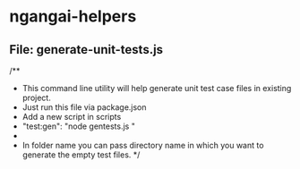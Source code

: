 # ngangai-helpers

## File: generate-unit-tests.js

/**
 * This command line utility will help generate unit test case files in existing project.
 * Just run this file via package.json
 * Add a new script in scripts
 * "test:gen": "node gentests.js <folder name>"
 * 
 * In folder name you can pass directory name in which you want to generate the empty test files.
 */
